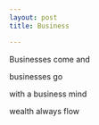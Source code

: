 ```yaml
---
layout: post
title: Business

---
```


Businesses come and 

businesses go

with a business mind

wealth always flow


